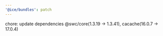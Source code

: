 ```yaml
---
'@ice/bundles': patch
---
```


chore: update dependencies @swc/core(1.3.19 -> 1.3.41), cacache(16.0.7 -> 17.0.4)
